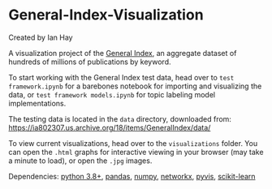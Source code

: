 # General-Index-Visualization

Created by Ian Hay

A visualization project of the [General Index](https://archive.org/details/GeneralIndex), an aggregate dataset of hundreds of millions of publications by keyword. 

To start working with the General Index test data, head over to `test framework.ipynb` for a barebones notebook for importing and visualizing the data, or `test framework models.ipynb` for topic labeling model implementations.

The testing data is located in the `data` directory, downloaded from: https://ia802307.us.archive.org/18/items/GeneralIndex/data/

To view current visualizations, head over to the `visualizations` folder. You can open the `.html` graphs for interactive viewing in your browser (may take a minute to load), or open the `.jpg` images.

Dependencies: [python 3.8+](https://www.python.org/downloads/release/python-380/), [pandas](https://pandas.pydata.org/), [numpy](https://numpy.org/), [networkx](https://networkx.org/), [pyvis](https://pyvis.readthedocs.io/en/latest/index.html), [scikit-learn](https://scikit-learn.org/stable/index.html)
